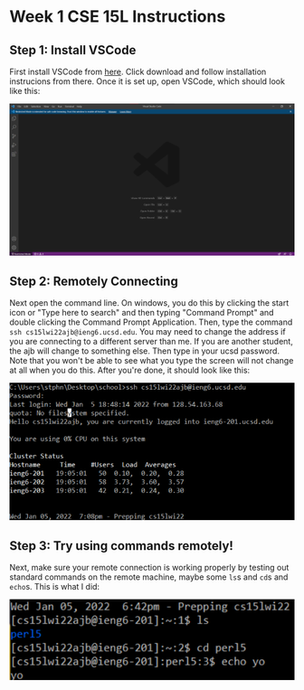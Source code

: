 # Week 1 CSE 15L Instructions

## Step 1: Install VSCode

First install VSCode from [here](https://code.visualstudio.com/). Click download and follow installation instrucions from there. Once it is set up, open VSCode, which should look like this: 

![Image](vscodeStartup.png)

## Step 2: Remotely Connecting

Next open the command line. On windows, you do this by clicking the start icon or "Type here to search" and then typing "Command Prompt" and double clicking the Command Prompt Application. Then, type the command `ssh cs15lwi22ajb@ieng6.ucsd.edu`. You may need to change the address if you are connecting to a different server than me. If you are another student, the ajb will change to something else. Then type in your ucsd password. Note that you won't be able to see what you type the screen will not change at all when you do this. After you're done, it should look like this:

![Image](remoteConnectScreenshot.png)

## Step 3: Try using commands remotely!

Next, make sure your remote connection is working properly by testing out standard commands on the remote machine, maybe some `ls`s and `cd`s and `echo`s. This is what I did:

![Image](tryingCommandsScreenshot.png)

